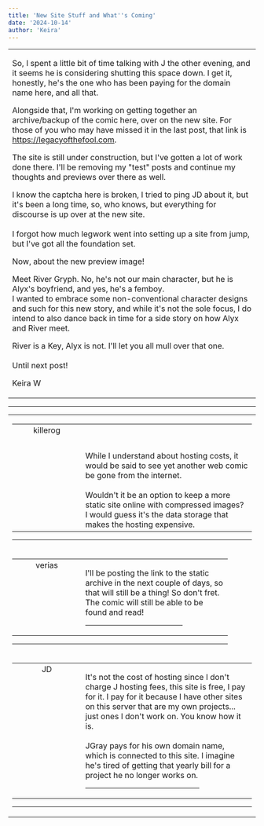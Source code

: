 ```yaml
---
title: 'New Site Stuff and What''s Coming'
date: '2024-10-14'
author: 'Keira'
---
```


<div>
<!-- Main content here -->
<table border="0" class="post"><tbody><tr><td>
   
   <div class="post_body">
       <p>So, I spent a little bit of time talking with J the other evening, and it seems he is considering shutting this space down. I get it, honestly, he's the one who has been paying for the domain name here, and all that. </p><p>Alongside that, I'm working on getting together an archive/backup of the comic here, over on the new site. For those of you who may have missed it in the last post, that link is <a href="https://legacyofthefool.com" target="_blank">https://legacyofthefool.com</a>.</p><p>The site is still under construction, but I've gotten a lot of work done there. I'll be removing my "test" posts and continue my thoughts and previews over there as well. </p><p>I know the captcha here is broken, I tried to ping JD about it, but it's been a long time, so, who knows, but everything for discourse is up over at the new site.<br><br>I forgot how much legwork went into setting up a site from jump, but I've got all the foundation set.</p><p>Now, about the new preview image!</p><p>Meet River Gryph. No, he's not our main character, but he is Alyx's boyfriend, and yes, he's a femboy.<br>I wanted to embrace some non-conventional character designs and such for this new story, and while it's not the sole focus, I do intend to  also dance back in time for a side story on how Alyx and River meet. <br></p><p>River is a Key, Alyx is not. I'll let you all mull over that one.<br><br>Until next post!</p><p>Keira W</p>
   </div>
   </td></tr>
   </tbody></table><hr><table style="width:100%; border:0;" class="comment_table"><tbody><tr><td width="100%"><a name=""> </a><div style="width:100%;" class="comment"><table border="0" width="100%"><tbody><tr><td align="center" valign="top" width="125">
<span class="comment_title"><center>killerog<br></center><a name="3154">&nbsp;</a></span><br>
<center><img src="https://www.gravatar.com/avatar.php?gravatar_id=389b6da384fa420b261eff2d1b238156&amp;default=http%3A%2F%2Fmysteriesofthearcana.com%2Ftemplates%2Fmain%2Fimages%2Favatar.gif&amp;size=80&amp;rating=g" border="0" alt=""></center>
</td>
<td valign="top">


<p class="comment_text"> </p><p class="comment_text"><br> </p><div>While I understand about hosting costs, it would be said to see yet another web comic be gone from the internet.</div><div><br></div><div>Wouldn't it be an option to keep a more static site online with compressed images? I would guess it's the data storage that makes the hosting expensive.<br></div>
 

</td></tr></tbody></table>
<hr></div></td></tr><tr><td width="100%"><a name=""> </a><div style="width:90%;" class="comment2"><table border="0" width="100%"><tbody><tr><td align="center" valign="top" width="125">
<span class="comment_title"><center>verias</center><a name="3157">&nbsp;</a></span><br>
<center><img src="https://www.gravatar.com/avatar.php?gravatar_id=e3c6cf33692a98b575c642080d14c26a&amp;default=http%3A%2F%2Fmysteriesofthearcana.com%2Ftemplates%2Fmain%2Fimages%2Favatar.gif&amp;size=100&amp;rating=g" border="0" alt=""></center>
</td>
<td valign="top">


<p class="comment_text"> </p><p class="comment_text">I'll be posting the link to the static archive in the next couple of days, so that will still be a thing! So don't fret. The comic will still be able to be found and read!</p>
 <hr width="70%">

</td></tr></tbody></table>
<hr></div></td></tr><tr><td width="100%"><a name=""> </a><div style="width:100%;" class="comment"><table border="0" width="100%"><tbody><tr><td align="center" valign="top" width="125">
<span class="comment_title"><center>JD</center><a name="3155">&nbsp;</a></span><br>
<center><img src="http://www.dragonpowered.com/pics/ghats.jpg" border="0" alt=""></center>
</td>
<td valign="top">


<p class="comment_text"> </p><p class="comment_text">It's not the cost of hosting since I don't charge J hosting fees, this site is free, I pay for it. I pay for it because I have other sites on this server that are my own projects... just ones I don't work on. You know how it is.<br><br>JGray pays for his own domain name, which is connected to this site. I imagine he's tired of getting that yearly bill for a project he no longer works on.<br></p>
 <hr width="70%">

</td></tr></tbody></table>
<hr></div></td></tr></tbody></table>
<!-- End main content -->
              </div>
